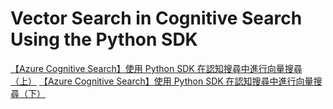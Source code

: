 # Vector Search in Cognitive Search Using the Python SDK

[【Azure Cognitive Search】使用 Python SDK 在認知搜尋中進行向量搜尋（上）](https://www.charliewei.net/2023/10/azure-cognitive-search-python-vector-search-setting.html)
[【Azure Cognitive Search】使用 Python SDK 在認知搜尋中進行向量搜尋（下）](https://www.charliewei.net/2023/10/azure-cognitive-search-python-vector-search.html)
